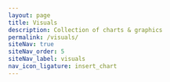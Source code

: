 ```yaml
---
layout: page
title: Visuals
description: Collection of charts & graphics
permalink: /visuals/
siteNav: true
siteNav_order: 5
siteNav_label: visuals
nav_icon_ligature: insert_chart
---
```

